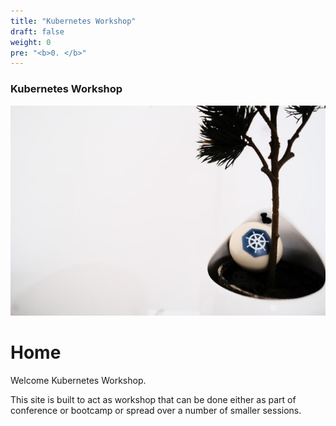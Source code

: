 ```yaml
---
title: "Kubernetes Workshop"
draft: false
weight: 0
pre: "<b>0. </b>"
---
```


### Kubernetes Workshop
![Kubernetes](images/ihor-dvoretskyi1-unsplash.jpg?classes=border)
# Home

Welcome Kubernetes Workshop.

This site is built to act as workshop that can be done either as part of conference or bootcamp or spread over a number of smaller
sessions.
